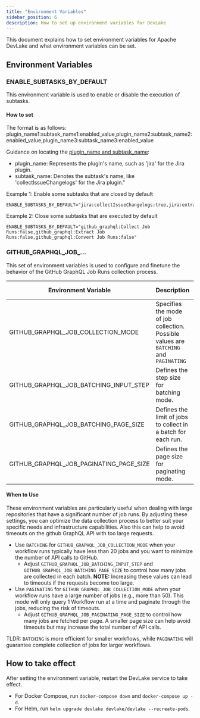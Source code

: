 ```yaml
---
title: "Environment Variables"
sidebar_position: 6
description: How to set up environment variables for DevLake
---
```


This document explains how to set environment variables for Apache DevLake and what environment variables can be set.

## Environment Variables

### ENABLE_SUBTASKS_BY_DEFAULT

This environment variable is used to enable or disable the execution of subtasks.

#### How to set

The format is as follows: plugin_name1:subtask_name1:enabled_value,plugin_name2:subtask_name2:enabled_value,plugin_name3:subtask_name3:enabled_value

Guidance on locating the [plugin_name and subtask_name](https://github.com/apache/incubator-devlake/blob/release-v1.0/backend/plugins/jira/tasks/issue_changelog_collector.go#L41):

- plugin_name: Represents the plugin's name, such as 'jira' for the Jira plugin.
- subtask_name: Denotes the subtask's name, like 'collectIssueChangelogs' for the Jira plugin."

Example 1: Enable some subtasks that are closed by default

```shell
ENABLE_SUBTASKS_BY_DEFAULT="jira:collectIssueChangelogs:true,jira:extractIssueChangelogs:true,jira:convertIssueChangelogs:true,tapd:collectBugChangelogs:true,tapd:extractBugChangelogs:true,tapd:convertBugChangelogs:true,zentao:collectBugRepoCommits:true,zentao:extractBugRepoCommits:true,zentao:convertBugRepoCommits:true,zentao:collectStoryRepoCommits:true,zentao:extractStoryRepoCommits:true,zentao:convertStoryRepoCommits:true,zentao:collectTaskRepoCommits:true,zentao:extractTaskRepoCommits:true,zentao:convertTaskRepoCommits:true"
```

Example 2: Close some subtasks that are executed by default

```shell
ENABLE_SUBTASKS_BY_DEFAULT="github_graphql:Collect Job Runs:false,github_graphql:Extract Job Runs:false,github_graphql:Convert Job Runs:false"
```

### GITHUB_GRAPHQL_JOB\_...

This set of environment variables is used to configure and finetune the behavior of the GitHub GraphQL Job Runs collection process.

| Environment Variable                    | Description                                                                           | Default Value |
| --------------------------------------- | ------------------------------------------------------------------------------------- | ------------- |
| GITHUB_GRAPHQL_JOB_COLLECTION_MODE      | Specifies the mode of job collection. Possible values are `BATCHING` and `PAGINATING` | `BATCHING`    |
| GITHUB_GRAPHQL_JOB_BATCHING_INPUT_STEP  | Defines the step size for batching mode.                                              | `10`          |
| GITHUB_GRAPHQL_JOB_BATCHING_PAGE_SIZE   | Defines the limit of jobs to collect in a batch for each run.                         | `20`          |
| GITHUB_GRAPHQL_JOB_PAGINATING_PAGE_SIZE | Defines the page size for paginating mode.                                            | `50`          |

#### When to Use

These environment variables are particularly useful when dealing with large repositories that have a significant number of job runs. By adjusting these settings, you can optimize the data collection process to better suit your specific needs and infrastructure capabilities. Also this can help to avoid timeouts on the github GraphQL API with too large requests.

- Use `BATCHING` for `GITHUB_GRAPHQL_JOB_COLLECTION_MODE` when your workflow runs typically have less than 20 jobs and you want to minimize the number of API calls to GitHub.
  - Adjust `GITHUB_GRAPHQL_JOB_BATCHING_INPUT_STEP` and `GITHUB_GRAPHQL_JOB_BATCHING_PAGE_SIZE` to control how many jobs are collected in each batch. **NOTE:** Increasing these values can lead to timeouts if the requests become too large.
- Use `PAGINATING` for `GITHUB_GRAPHQL_JOB_COLLECTION_MODE` when your workflow runs have a large number of jobs (e.g., more than 50). This mode will only query 1 Workflow run at a time and paginate through the jobs, reducing the risk of timeouts.
  - Adjust `GITHUB_GRAPHQL_JOB_PAGINATING_PAGE_SIZE` to control how many jobs are fetched per page. A smaller page size can help avoid timeouts but may increase the total number of API calls.

TLDR: `BATCHING` is more efficient for smaller workflows, while `PAGINATING` will guarantee complete collection of jobs for larger workflows.

## How to take effect

After setting the environment variable, restart the DevLake service to take effect.

- For Docker Compose, run `docker-compose down` and `docker-compose up -d`.
- For Helm, run `helm upgrade devlake devlake/devlake --recreate-pods`.
